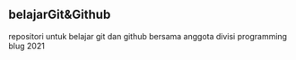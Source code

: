 ## belajarGit&Github

repositori untuk belajar git dan github bersama anggota divisi programming blug 2021
